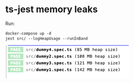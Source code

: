 # ts-jest memory leaks

Run:
```
docker-compose up -d
jest src/ --logHeapUsage --runInBand
```

![result](./result.png)


